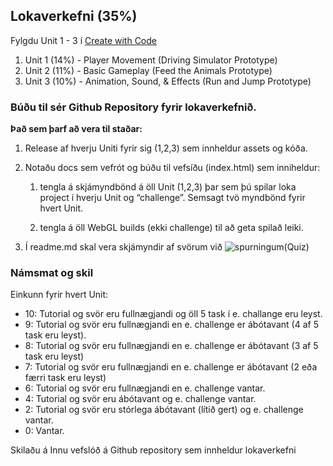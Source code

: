 ## Lokaverkefni (35%)

Fylgdu Unit 1 - 3 í [Create with Code](https://learn.unity.com/course/create-with-code/)

1. Unit 1 (14%) - Player Movement (Driving Simulator Prototype)
2. Unit 2 (11%) - Basic Gameplay (Feed the Animals Prototype)
3. Unit 3 (10%) - Animation, Sound, & Effects (Run and Jump Prototype) 


### Búðu til sér Github Repository fyrir lokaverkefnið.

**Það sem þarf að vera til staðar:**

1. Release af hverju Uniti fyrir sig (1,2,3) sem innheldur assets og kóða.

2. Notaðu docs sem vefrót og búðu til vefsíðu (index.html) sem inniheldur:
   
   1. tengla á skjámyndbönd á öll Unit (1,2,3) þar sem þú spilar loka project í hverju Unit og “challenge”. Semsagt tvö myndbönd fyrir hvert Unit.
   
   2. tengla á öll WebGL builds (ekki challenge) til að geta spilað leiki.
   
3. Í readme.md skal vera skjámyndir af svörum við ![spurningum(Quiz)]()


### Námsmat og skil

Einkunn fyrir hvert Unit: 

- 10: Tutorial og svör eru fullnægjandi og öll 5 task í e. challange eru leyst. 
- 9: Tutorial og svör eru fullnægjandi en e. challenge er ábótavant (4 af 5 task eru leyst).
- 8: Tutorial og svör eru fullnægjandi en e. challenge er ábótavant (3 af 5 task eru leyst)
- 7: Tutorial og svör eru fullnægjandi en e. challenge er ábótavant (2 eða færri task eru leyst)
- 6: Tutorial og svör eru fullnægjandi en e. challenge vantar.
- 4: Tutorial og svör eru ábótavant og e. challenge vantar.
- 2: Tutorial og svör eru stórlega ábótavant (lítið gert) og e. challenge vantar.
- 0: Vantar.

Skilaðu á Innu vefslóð á Github repository sem innheldur lokaverkefni
